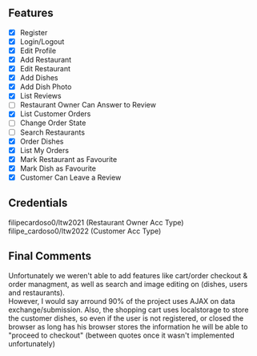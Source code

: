 ## Features

- [x] Register
- [x] Login/Logout
- [x] Edit Profile
- [x] Add Restaurant
- [x] Edit Restaurant
- [x] Add Dishes
- [x] Add Dish Photo
- [x] List Reviews
- [ ] Restaurant Owner Can Answer to Review
- [x] List Customer Orders
- [ ] Change Order State
- [ ] Search Restaurants
- [x] Order Dishes
- [x] List My Orders
- [x] Mark Restaurant as Favourite
- [x] Mark Dish as Favourite
- [x] Customer Can Leave a Review

## Credentials

filipecardoso0/ltw2021 (Restaurant Owner Acc Type)
<br>
filipe_cardoso0/ltw2022 (Customer Acc Type)

## Final Comments

Unfortunately we weren't able to add features like cart/order checkout & order managment, as well as search and 
image editing on (dishes, users and restaurants). <br>
However, I would say arround 90% of the project uses AJAX on data exchange/submission.
Also, the shopping cart uses localstorage to store the customer dishes, so even if the user is not registered, or closed the browser
as long has his browser stores the information he will be able to "proceed to checkout" (between quotes once it wasn't implemented unfortunately)
